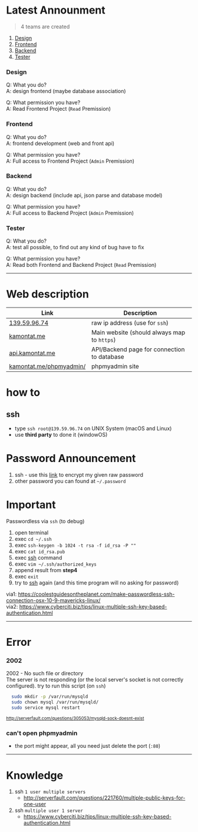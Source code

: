 # Latest Announment

> 4 teams are created
1. [Design](#Design)
2. [Frontend](#frontend)
3. [Backend](#backend)
4. [Tester](#tester)

### Design
Q: What you do?  
A: design frontend (maybe database association)

Q: What permission you have?  
A: Read Frontend Project (`Read` Premission)

### Frontend
Q: What you do?  
A: frontend development (web and front api)

Q: What permission you have?  
A: Full access to Frontend Project (`Admin` Premission)

### Backend
Q: What you do?  
A: design backend (include api, json parse and database model)

Q: What permission you have?  
A: Full access to Backend Project (`Admin` Premission)

### Tester
Q: What you do?  
A: test all possible, to find out any kind of bug have to fix

Q: What permission you have?  
A: Read both Frontend and Backend Project (`Read` Premission)

--------------------

# Web description

| Link                                                       | Description                                 |
|------------------------------------------------------------|---------------------------------------------|
| [139.59.96.74](https://139.59.96.74)                       |raw ip address (use for `ssh`)               |
| [kamontat.me](https://kamontat.me)                         | Main website (should always map to `https`) |
| [api.kamontat.me](https://api.kamontat.me)                 | API/Backend page for connection to database |
| [kamontat.me/phpmyadmin/](https://kamontat.me/phpmyadmin/) | phpmyadmin site                             |

# how to

## ssh
- type `ssh root@139.59.96.74` on UNIX System (macOS and Linux) 
- use **third party** to done it (windowOS)

# Password Announcement
1. ssh - use this [link](http://www.md5online.org/md5-encrypt.html) to encrypt my given raw password
2. other password you can found at `~/.password`

# Important 

Passwordless via `ssh` (to debug)
1. open terminal
2. exec `cd ~/.ssh`
3. exec `ssh-keygen -b 1024 -t rsa -f id_rsa -P ""`
4. exec `cat id_rsa.pub`
5. exec [ssh](#ssh) command
6. exec `vim ~/.ssh/authorized_keys`
7. append result from **step4**
8. exec `exit`
9. try to [ssh](#ssh) again (and this time program will no asking for password)

via1: https://coolestguidesontheplanet.com/make-passwordless-ssh-connection-osx-10-9-mavericks-linux/  
via2: https://www.cyberciti.biz/tips/linux-multiple-ssh-key-based-authentication.html

--------------------

# Error
### 2002
2002 - No such file or directory<br />The server is not responding (or the local server's socket is not correctly configured).
try to run this script (on `ssh`)
```Bash
  sudo mkdir -p /var/run/mysqld
  sudo chown mysql /var/run/mysqld/
  sudo service mysql restart
```
<small>http://serverfault.com/questions/305053/mysqld-sock-doesnt-exist</small>

### can't open phpmyadmin
- the port might appear, all you need just delete the port (`:80`)

--------------------

# Knowledge
1. ssh `1 user multiple servers`
    - http://serverfault.com/questions/221760/multiple-public-keys-for-one-user
2. ssh `multiple user 1 server`
    - https://www.cyberciti.biz/tips/linux-multiple-ssh-key-based-authentication.html
